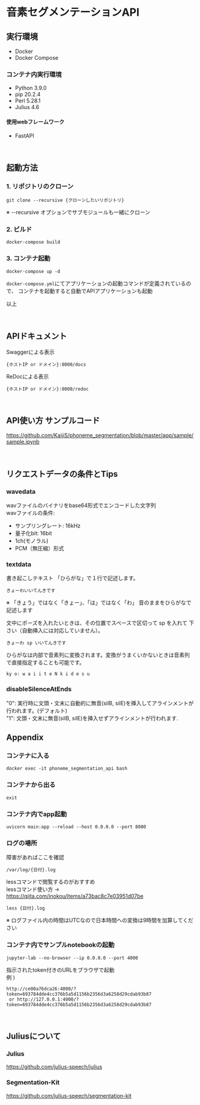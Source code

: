 # 音素セグメンテーションAPI

## 実行環境

- Docker
- Docker Compose

### コンテナ内実行環境
- Python 3.9.0
- pip 20.2.4
- Perl 5.28.1
- Julius 4.6
#### 使用webフレームワーク
- FastAPI

<br>

## 起動方法

### 1. リポジトリのクローン

```
git clone --recursive {クローンしたいリポジトリ}
```
※ --recursive オプションでサブモジュールも一緒にクローン

### 2. ビルド
```
docker-compose build
```

### 3. コンテナ起動
```
docker-compose up -d
```
`docker-compose.yml`にてアプリケーションの起動コマンドが定義されているので、
コンテナを起動すると自動でAPIアプリケーションも起動
<br>

以上

<br>

## APIドキュメント

Swaggerによる表示
```
{ホストIP or ドメイン}:8000/docs
```

ReDocによる表示
```
{ホストIP or ドメイン}:8000/redoc
```

<br>

## API使い方 サンプルコード
https://github.com/KaijiS/phoneme_segmentation/blob/master/app/sample/sample.ipynb

<br>

## リクエストデータの条件とTips

### wavedata
wavファイルのバイナリをbase64形式でエンコードした文字列<br>
wavファイルの条件:
- サンプリングレート: 16kHz
- 量子化bit: 16bit
- 1ch(モノラル)
- PCM（無圧縮）形式

### textdata
書き起こしテキスト
「ひらがな」で１行で記述します。
```
きょーわいいてんきです
```
※ 「きょう」ではなく「きょー」、「は」ではなく「わ」 音のままをひらがなで記述します

文中にポーズを入れたいときは、その位置でスペースで区切って sp を入れて 下さい（自動挿入には対応していません）。
```
きょーわ sp いいてんきです
```

ひらがなは内部で音素列に変換されます。変換がうまくいかないときは音素列 で直接指定することも可能です。
```
ky o: w a i i t e N k i d e s u
```

### disableSilenceAtEnds
"0": 実行時に文頭・文末に自動的に無音(silB, silE)を挿入してアラインメントが行われます。(デフォルト)<br>
"1": 文頭・文末に無音(silB, silE)を挿入せずアラインメントが行われます.



## Appendix

### コンテナに入る
```
docker exec -it phoneme_segmentation_api bash
```

### コンテナから出る
```
exit
```

### コンテナ内でapp起動
```
uvicorn main:app --reload --host 0.0.0.0 --port 8000
```

### ログの場所
障害があればここを確認
```
/var/log/{日付}.log
```
lessコマンドで閲覧するのがおすすめ<br>
lessコマンド使い方 → https://qiita.com/inokou/items/a73bac8c7e03951d07be
```
less {日付}.log
```
※ ログファイル内の時間はUTCなので日本時間への変換は9時間を加算してください

### コンテナ内でサンプルnotebookの起動
```
jupyter-lab --no-browser --ip 0.0.0.0 --port 4000
```
指示されたtoken付きのURLをブラウザで起動<br>
例 )<br>
```
http://ce00a76dca26:4000/?token=693784dde4cc376b5a5d1156b2356d3a6258d29cdab93b87
 or http://127.0.0.1:4000/?token=693784dde4cc376b5a5d1156b2356d3a6258d29cdab93b87
```

<br>

## Juliusについて
### Julius
https://github.com/julius-speech/julius

### Segmentation-Kit
https://github.com/julius-speech/segmentation-kit